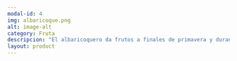 ```yaml
---
modal-id: 4
img: albaricoque.png
alt: image-alt
category: Fruta
descripcion: "El albaricoquero da frutos a finales de primavera y durante todo el verano. El albaricoque no soporta larga conservación porque sigue madurando una vez cosechado (se dice de estos frutos que son climatéricos). Cuando viene de lejos, puedes estar seguro que habrá sido recolectado antes de estar maduro."
layout: product
---
```

